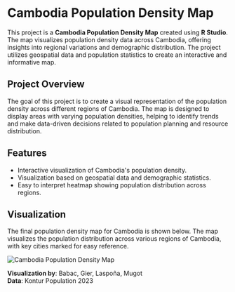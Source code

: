# Cambodia Population Density Map

This project is a **Cambodia Population Density Map** created using **R Studio**. The map visualizes population density data across Cambodia, offering insights into regional variations and demographic distribution. The project utilizes geospatial data and population statistics to create an interactive and informative map.

## Project Overview

The goal of this project is to create a visual representation of the population density across different regions of Cambodia. The map is designed to display areas with varying population densities, helping to identify trends and make data-driven decisions related to population planning and resource distribution.

## Features

- Interactive visualization of Cambodia's population density.
- Visualization based on geospatial data and demographic statistics.
- Easy to interpret heatmap showing population distribution across regions.

## Visualization

The final population density map for Cambodia is shown below. The map visualizes the population distribution across various regions of Cambodia, with key cities marked for easy reference.

![Cambodia Population Density Map](./Cambodia.png)

**Visualization by**: Babac, Gier, Laspoña, Mugot  
**Data**: Kontur Population 2023